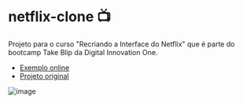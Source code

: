 # netflix-clone 📺
Projeto para o curso "Recriando a Interface do Netflix" que é parte do bootcamp Take Blip da Digital Innovation One.

 - [Exemplo online](https://familist.blogspot.com/)
 - [Projeto original](https://github.com/felipeAguiarCode/netflix-clone)

![image](https://user-images.githubusercontent.com/65691298/153090647-dcfb0b9b-450e-4f96-b1ad-f44e80ba1dd7.png)
